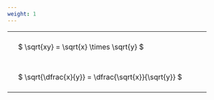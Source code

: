 ```yaml
---
weight: 1
---
```


<style type="text/css">
#T_9e5c4 th.col_heading {
  text-align: left;
  font-size: 1em;
}
#T_9e5c4 td {
  text-align: left;
  font-size: 1em;
  padding: 1.5em;
}
#T_9e5c4_row0_col0, #T_9e5c4_row1_col0 {
  width: 400px;
  white-space: pre-wrap;
}
</style>
<table id="T_9e5c4">
  <thead>
  </thead>
  <tbody>
    <tr>
      <td id="T_9e5c4_row0_col0" class="data row0 col0" >$ \sqrt{xy} = \sqrt{x} \times \sqrt{y} $</td>
    </tr>
    <tr>
      <td id="T_9e5c4_row1_col0" class="data row1 col0" >$ \sqrt{\dfrac{x}{y}} = \dfrac{\sqrt{x}}{\sqrt{y}} $</td>
    </tr>
  </tbody>
</table>
